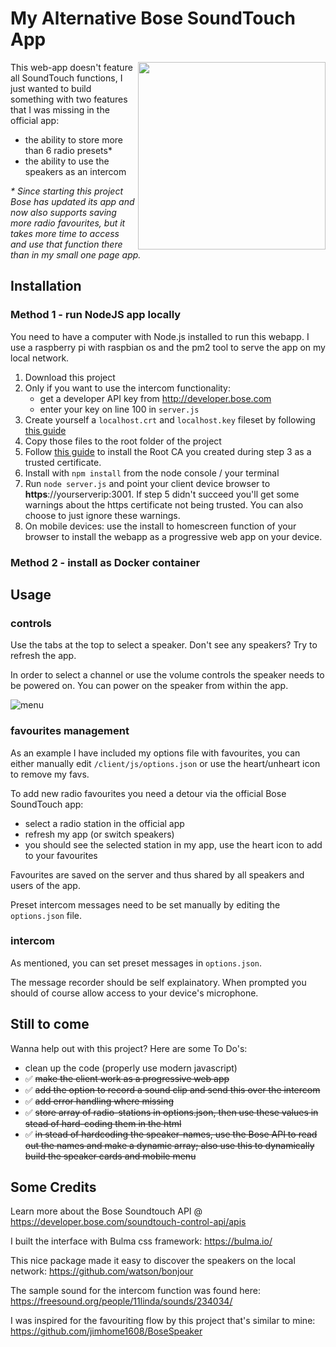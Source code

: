 # My Alternative Bose SoundTouch App

<img width="300px" align="right" src="https://github.com/kdw2060/bose-soundtouch-alt-interface/raw/master/screenshots/myAppMobileView.png"/>

This web-app doesn't feature all SoundTouch functions, I just wanted to build something with two features that I was missing in the official app:

- the ability to store more than 6 radio presets\*
- the ability to use the speakers as an intercom

_\* Since starting this project Bose has updated its app and now also supports saving more radio favourites, but it takes more time to access and use that function there than in my small one page app._

## Installation

### Method 1 - run NodeJS app locally
You need to have a computer with Node.js installed to run this webapp. I use a raspberry pi with raspbian os and the pm2 tool to serve the app on my local network.

1. Download this project
2. Only if you want to use the intercom functionality:
   - get a developer API key from http://developer.bose.com
   - enter your key on line 100 in `server.js`
3. Create yourself a `localhost.crt` and `localhost.key` fileset by following [this guide](https://gist.github.com/cecilemuller/9492b848eb8fe46d462abeb26656c4f8)
4. Copy those files to the root folder of the project
5. Follow [this guide](https://www.bounca.org/tutorials/install_root_certificate.html) to install the Root CA you created during step 3 as a trusted certificate.
6. Install with `npm install` from the node console / your terminal
7. Run `node server.js` and point your client device browser to **https**://yourserverip:3001. If step 5 didn't succeed you'll get some warnings about the https certificate not being trusted. You can also choose to just ignore these warnings.
8. On mobile devices: use the install to homescreen function of your browser to install the webapp as a progressive web app on your device.

### Method 2 - install as Docker container


## Usage

### controls

Use the tabs at the top to select a speaker. Don't see any speakers? Try to refresh the app.

In order to select a channel or use the volume controls the speaker needs to be powered on. You can power on the speaker from within the app.

![menu](https://github.com/kdw2060/bose-soundtouch-alt-interface/raw/master/screenshots/controls.png "Menu")

### favourites management

As an example I have included my options file with favourites, you can either manually edit `/client/js/options.json` or use the heart/unheart icon to remove my favs.

To add new radio favourites you need a detour via the official Bose SoundTouch app:

- select a radio station in the official app
- refresh my app (or switch speakers)
- you should see the selected station in my app, use the heart icon to add to your favourites

Favourites are saved on the server and thus shared by all speakers and users of the app.

Preset intercom messages need to be set manually by editing the `options.json` file.

### intercom

As mentioned, you can set preset messages in `options.json`.

The message recorder should be self explainatory. When prompted you should of course allow access to your device's microphone.

## Still to come

Wanna help out with this project? Here are some To Do's:

- clean up the code (properly use modern javascript)
- :white_check_mark: ~~make the client work as a progressive web app~~
- :white_check_mark: ~~add the option to record a sound clip and send this over the intercom~~
- :white_check_mark: ~~add error handling where missing~~
- :white_check_mark: ~~store array of radio-stations in options.json, then use these values in stead of hard-coding them in the html~~
- :white_check_mark: ~~in stead of hardcoding the speaker-names, use the Bose API to read out the names and make a dynamic array; also use this to dynamically build the speaker cards and mobile menu~~

## Some Credits

Learn more about the Bose Soundtouch API @ https://developer.bose.com/soundtouch-control-api/apis

I built the interface with Bulma css framework: https://bulma.io/

This nice package made it easy to discover the speakers on the local network: https://github.com/watson/bonjour

The sample sound for the intercom function was found here: https://freesound.org/people/11linda/sounds/234034/

I was inspired for the favouriting flow by this project that's similar to mine: https://github.com/jimhome1608/BoseSpeaker
